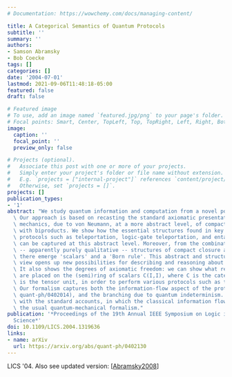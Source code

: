 ```yaml
---
# Documentation: https://wowchemy.com/docs/managing-content/

title: A Categorical Semantics of Quantum Protocols
subtitle: ''
summary: ''
authors:
- Samson Abramsky
- Bob Coecke
tags: []
categories: []
date: '2004-07-01'
lastmod: 2021-09-06T11:48:18-05:00
featured: false
draft: false

# Featured image
# To use, add an image named `featured.jpg/png` to your page's folder.
# Focal points: Smart, Center, TopLeft, Top, TopRight, Left, Right, BottomLeft, Bottom, BottomRight.
image:
  caption: ''
  focal_point: ''
  preview_only: false

# Projects (optional).
#   Associate this post with one or more of your projects.
#   Simply enter your project's folder or file name without extension.
#   E.g. `projects = ["internal-project"]` references `content/project/deep-learning/index.md`.
#   Otherwise, set `projects = []`.
projects: []
publication_types:
- '1'
abstract: "We study quantum information and computation from a novel point of view.\
  \ Our approach is based on recasting the standard axiomatic presentation of quantum\
  \ mechanics, due to von Neumann, at a more abstract level, of compact closed categories\
  \ with biproducts. We show how the essential structures found in key quantum information\
  \ protocols such as teleportation, logic-gate teleportation, and entanglement-swapping\
  \ can be captured at this abstract level. Moreover, from the combination of the\
  \ -- apparently purely qualitative -- structures of compact closure and biproducts\
  \ there emerge 'scalars' and a 'Born rule'. This abstract and structural point of\
  \ view opens up new possibilities for describing and reasoning about quantum systems.\
  \ It also shows the degrees of axiomatic freedom: we can show what requirements\
  \ are placed on the (semi)ring of scalars C(I,I), where C is the category and I\
  \ is the tensor unit, in order to perform various protocols such as teleportation.\
  \ Our formalism captures both the information-flow aspect of the protocols (see\
  \ quant-ph/0402014), and the branching due to quantum indeterminism. This contrasts\
  \ with the standard accounts, in which the classical information flows are `outside'\
  \ the usual quantum-mechanical formalism."
publication: '*Proceedings of the 19th Annual IEEE Symposium on Logic in Computer
  Science*'
doi: 10.1109/LICS.2004.1319636
links:
- name: arXiv
  url: https://arxiv.org/abs/quant-ph/0402130
---
```

LICS '04. Also see updated version: [[Abramsky2008](../Abramsky2008)]